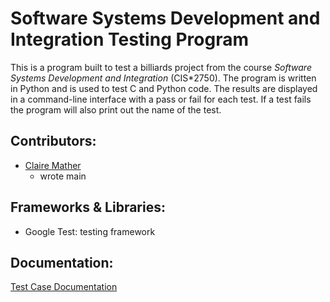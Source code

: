 <h1>Software Systems Development and Integration Testing Program</h1>
This is a program built to test a billiards project from the course <i>Software Systems Development and Integration</i> (CIS*2750). The program is written in Python and is used to test C and Python code. The results are displayed in a command-line interface with a pass or fail for each test. If a test fails the program will also print out the name of the test.

<h2>Contributors:</h2>
<ul>
    <li>
        <a href="https://github.com/Clair3M" >Claire Mather</a>
        <ul>
            <li>wrote main</li>
        </ul>
    </li>
</ul>

<h2>Frameworks & Libraries:</h2>
<ul>
    <li>Google Test: testing framework</li>
</ul>

<h2>Documentation:</h2>
<a href="https://docs.google.com/spreadsheets/d/15O-gPL1UNBE3bguOtaOZPWfk6YrOXoaCY6CkM7rRQIY/edit?usp=sharing">Test Case Documentation</a>